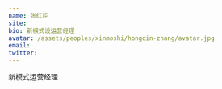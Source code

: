 ```yaml
---
name: 张红芹
site:
bio: 新模式设运营经理
avatar: /assets/peoples/xinmoshi/hongqin-zhang/avatar.jpg
email: 
twitter: 
---
```

新模式运营经理
